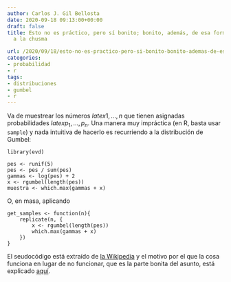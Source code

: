 ```yaml
---
author: Carlos J. Gil Bellosta
date: 2020-09-18 09:13:00+00:00
draft: false
title: Esto no es práctico, pero sí bonito; bonito, además, de esa forma inasequible
  a la chusma

url: /2020/09/18/esto-no-es-practico-pero-si-bonito-bonito-ademas-de-esa-forma-inasequible-a-la-chusma/
categories:
- probabilidad
- r
tags:
- distribuciones
- gumbel
- r
---
```


Va de muestrear los números $latex 1, \dots, n$ que tienen asignadas probabilidades $latex p_1, \dots, p_n$. Una manera muy impráctica (en R, basta usar `sample`) y nada intuitiva de hacerlo es recurriendo a la distribución de Gumbel:


    library(evd)

    pes <- runif(5)
    pes <- pes / sum(pes)
    gammas <- log(pes) + 2
    x <- rgumbel(length(pes))
    muestra <- which.max(gammas + x)


O, en masa, aplicando


    get_samples <- function(n){
        replicate(n, {
            x <- rgumbel(length(pes))
            which.max(gammas + x)
        })
    }







El seudocódigo está extraído de [la Wikipedia](https://en.wikipedia.org/wiki/Categorical_distribution#Sampling_via_the_Gumbel_distribution) y el motivo por el que la cosa funciona en lugar de no funcionar, que es la parte bonita del asunto, está explicado [aquí](https://statisfaction.wordpress.com/2020/06/23/categorical-distribution-structure-of-the-second-kind-and-gumbel-max-trick/).



